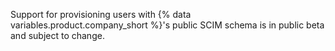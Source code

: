 Support for provisioning users with {% data variables.product.company_short %}'s public SCIM schema is in public beta and subject to change.
